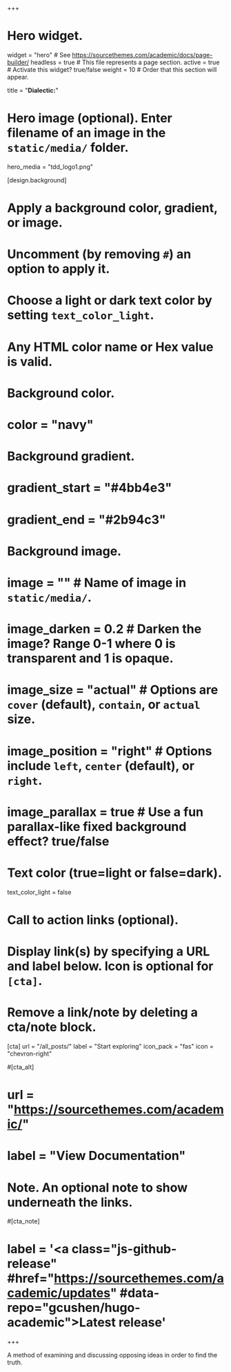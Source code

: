 +++
# Hero widget.
widget = "hero"  # See https://sourcethemes.com/academic/docs/page-builder/
headless = true  # This file represents a page section.
active = true  # Activate this widget? true/false
weight = 10  # Order that this section will appear.

title = "**Dialectic:**"

# Hero image (optional). Enter filename of an image in the `static/media/` folder.
 hero_media = "tdd_logo1.png"

[design.background]
  # Apply a background color, gradient, or image.
  #   Uncomment (by removing `#`) an option to apply it.
  #   Choose a light or dark text color by setting `text_color_light`.
  #   Any HTML color name or Hex value is valid.

  # Background color.
  # color = "navy"
  
  # Background gradient.
  # gradient_start = "#4bb4e3"
  # gradient_end = "#2b94c3"
  
  # Background image.
   # image = ""  # Name of image in `static/media/`.
  #  image_darken = 0.2  # Darken the image? Range 0-1 where 0 is transparent and 1 is opaque.
   # image_size = "actual"  #  Options are `cover` (default), `contain`, or `actual` size.
  #  image_position = "right"  # Options include `left`, `center` (default), or `right`.
   # image_parallax = true  # Use a fun parallax-like fixed background effect? true/false
  
  # Text color (true=light or false=dark).
  text_color_light = false

# Call to action links (optional).
#   Display link(s) by specifying a URL and label below. Icon is optional for `[cta]`.
#   Remove a link/note by deleting a cta/note block.
[cta]
  url = "/all_posts/"
  label = "Start exploring"
  icon_pack = "fas"
  icon = "chevron-right"
  
#[cta_alt]
#  url = "https://sourcethemes.com/academic/"
# label = "View Documentation"

# Note. An optional note to show underneath the links.
#[cta_note]
#  label = '<a class="js-github-release" #href="https://sourcethemes.com/academic/updates" #data-repo="gcushen/hugo-academic">Latest release<!-- V --></a>'
+++

A method of examining and discussing opposing ideas in order to find the truth. 

